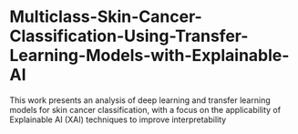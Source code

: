 # Multiclass-Skin-Cancer-Classification-Using-Transfer-Learning-Models-with-Explainable-AI
This work presents an analysis of deep learning and transfer learning models for skin cancer classification, with a focus on the applicability of Explainable AI (XAI) techniques to improve interpretability
